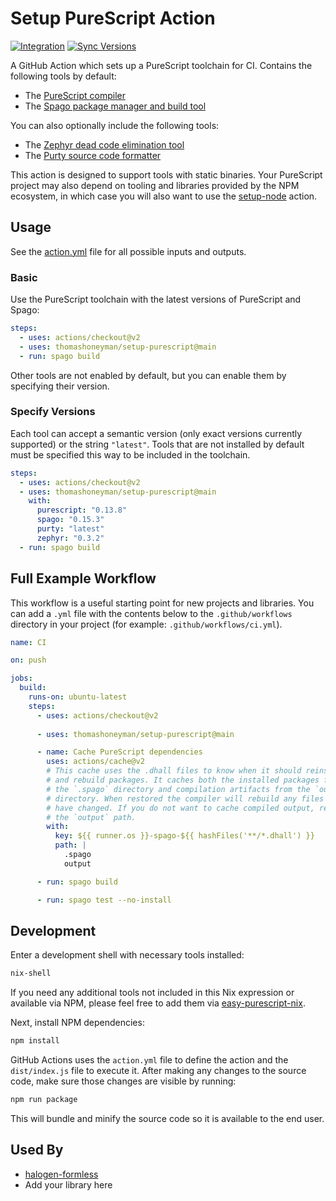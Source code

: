 # Setup PureScript Action

[![Integration](https://github.com/thomashoneyman/setup-purescript/workflows/Integration/badge.svg?branch=main)](https://github.com/thomashoneyman/setup-purescript/actions?query=workflow%3AIntegration+branch%3Amain) [![Sync Versions](https://github.com/thomashoneyman/setup-purescript/workflows/Sync%20Versions/badge.svg?branch=main)](https://github.com/thomashoneyman/setup-purescript/actions?query=workflow%3A"Sync+Versions"+branch%3Amain)

A GitHub Action which sets up a PureScript toolchain for CI. Contains the following tools by default:

- The [PureScript compiler](https://github.com/purescript/purescript)
- The [Spago package manager and build tool](https://github.com/purescript/spago)

You can also optionally include the following tools:

- The [Zephyr dead code elimination tool](https://github.com/coot/zephyr)
- The [Purty source code formatter](https://gitlab.com/joneshf/purty)

This action is designed to support tools with static binaries. Your PureScript project may also depend on tooling and libraries provided by the NPM ecosystem, in which case you will also want to use the [setup-node](https://github.com/actions/setup-node) action.

## Usage

See the [action.yml](action.yml) file for all possible inputs and outputs.

### Basic

Use the PureScript toolchain with the latest versions of PureScript and Spago:

```yaml
steps:
  - uses: actions/checkout@v2
  - uses: thomashoneyman/setup-purescript@main
  - run: spago build
```

Other tools are not enabled by default, but you can enable them by specifying their version.

### Specify Versions

Each tool can accept a semantic version (only exact versions currently supported) or the string `"latest"`. Tools that are not installed by default must be specified this way to be included in the toolchain.

```yaml
steps:
  - uses: actions/checkout@v2
  - uses: thomashoneyman/setup-purescript@main
    with:
      purescript: "0.13.8"
      spago: "0.15.3"
      purty: "latest"
      zephyr: "0.3.2"
  - run: spago build
```

## Full Example Workflow

This workflow is a useful starting point for new projects and libraries. You can add a `.yml` file with the contents below to the `.github/workflows` directory in your project (for example: `.github/workflows/ci.yml`).

```yml
name: CI

on: push

jobs:
  build:
    runs-on: ubuntu-latest
    steps:
      - uses: actions/checkout@v2
      
      - uses: thomashoneyman/setup-purescript@main

      - name: Cache PureScript dependencies
        uses: actions/cache@v2
        # This cache uses the .dhall files to know when it should reinstall
        # and rebuild packages. It caches both the installed packages from
        # the `.spago` directory and compilation artifacts from the `output`
        # directory. When restored the compiler will rebuild any files that
        # have changed. If you do not want to cache compiled output, remove
        # the `output` path.
        with:
          key: ${{ runner.os }}-spago-${{ hashFiles('**/*.dhall') }}
          path: |
            .spago
            output

      - run: spago build

      - run: spago test --no-install
```

## Development

Enter a development shell with necessary tools installed:

```sh
nix-shell
```

If you need any additional tools not included in this Nix expression or available via NPM, please feel free to add them via [easy-purescript-nix](https://github.com/justinwoo/easy-purescript-nix).

Next, install NPM dependencies:

```sh
npm install
```

GitHub Actions uses the `action.yml` file to define the action and the `dist/index.js` file to execute it. After making any changes to the source code, make sure those changes are visible by running:

```sh
npm run package
```

This will bundle and minify the source code so it is available to the end user.

## Used By
- [halogen-formless](https://github.com/thomashoneyman/purescript-halogen-formless/blob/main/.github/workflows/ci.yml)
- Add your library here
